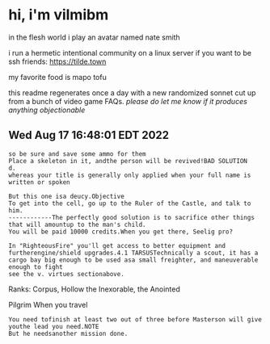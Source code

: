 # hi, i'm vilmibm

in the flesh world i play an avatar named nate smith

i run a hermetic intentional community on a linux server if you want to be ssh friends: https://tilde.town

my favorite food is mapo tofu

this readme regenerates once a day with a new randomized sonnet cut up from a bunch of video game FAQs.
_please do let me know if it produces anything objectionable_

## Wed Aug 17 16:48:01 EDT 2022

    so be sure and save some ammo for them
    Place a skeleton in it, andthe person will be revived!BAD SOLUTION
    d.
    whereas your title is generally only applied when your full name is written or spoken
    
    But this one isa deucy.Objective
    To get into the cell, go up to the Ruler of the Castle, and talk to him.
    ------------The perfectly good solution is to sacrifice other things that will amountup to the man's child.
    You will be paid 10000 credits.When you get there, Seelig pro?
    
    In "RighteousFire" you'll get access to better equipment and furtherengine/shield upgrades.4.1 TARSUSTechnically a scout, it has a cargo bay big enough to be used asa small freighter, and maneuverable enough to fight
    see the v. virtues sectionabove.
      Ranks: Corpus, Hollow
    the Inexorable, the Anointed  Pilgrim When you travel
    
    You need tofinish at least two out of three before Masterson will give youthe lead you need.NOTE
    But he needsanother mission done.
